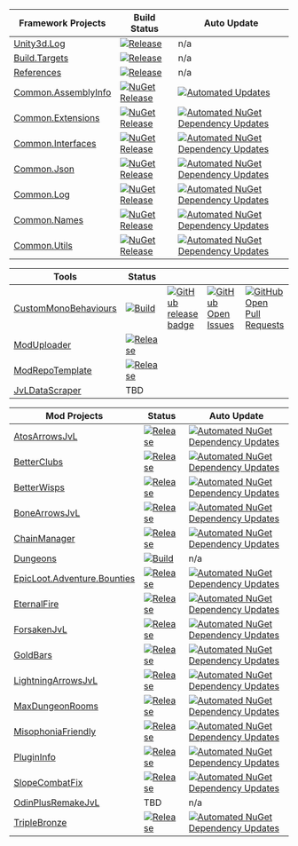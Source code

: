 | Framework Projects | Build Status | Auto Update | 
| ------------- | ------------- | ------------- |
| [Unity3d.Log](https://github.com/Digitalroot-Valheim/Digitalroot.Unity3d.Log) | [![Release](https://github.com/Digitalroot-Valheim/Digitalroot.Unity3d.Log/actions/workflows/release.yml/badge.svg?branch=main)](https://github.com/Digitalroot-Valheim/Digitalroot.Unity3d.Log/actions/workflows/release.yml) | n/a |
| [Build.Targets](https://github.com/Digitalroot-Valheim/Digitalroot.Valheim.Build.Targets) | [![Release](https://github.com/Digitalroot-Valheim/Digitalroot.Valheim.Build.Targets/actions/workflows/release.yml/badge.svg?branch=main)](https://github.com/Digitalroot-Valheim/Digitalroot.Valheim.Build.Targets/actions/workflows/release.yml) | n/a |
| [References](https://github.com/Digitalroot-Valheim/Digitalroot.Valheim.References) | [![Release](https://github.com/Digitalroot-Valheim/Digitalroot.Valheim.References/actions/workflows/release.yml/badge.svg?branch=main)](https://github.com/Digitalroot-Valheim/Digitalroot.Valheim.References/actions/workflows/release.yml) | n/a |
| [Common.AssemblyInfo](https://github.com/Digitalroot-Valheim/Digitalroot.Valheim.Common.AssemblyInfo) | [![NuGet Release](https://github.com/Digitalroot-Valheim/Digitalroot.Valheim.Common.AssemblyInfo/actions/workflows/nuget.release.yml/badge.svg?branch=main)](https://github.com/Digitalroot-Valheim/Digitalroot.Valheim.Common.AssemblyInfo/actions/workflows/nuget.release.yml) | [![Automated Updates](https://github.com/Digitalroot-Valheim/Digitalroot.Valheim.Common.AssemblyInfo/actions/workflows/nuget.autoupdate.yml/badge.svg)](https://github.com/Digitalroot-Valheim/Digitalroot.Valheim.Common.AssemblyInfo/actions/workflows/nuget.autoupdate.yml) |
| [Common.Extensions](https://github.com/Digitalroot-Valheim/Digitalroot.Valheim.Common.Extensions) | [![NuGet Release](https://github.com/Digitalroot-Valheim/Digitalroot.Valheim.Common.Extensions/actions/workflows/nuget.release.yml/badge.svg?branch=main)](https://github.com/Digitalroot-Valheim/Digitalroot.Valheim.Common.Extensions/actions/workflows/nuget.release.yml) | [![Automated NuGet Dependency Updates](https://github.com/Digitalroot-Valheim/Digitalroot.Valheim.Common.Extensions/actions/workflows/nuget.autoupdate.yml/badge.svg)](https://github.com/Digitalroot-Valheim/Digitalroot.Valheim.Common.Extensions/actions/workflows/nuget.autoupdate.yml) |
| [Common.Interfaces](https://github.com/Digitalroot-Valheim/Digitalroot.Valheim.Common.Interfaces) | [![NuGet Release](https://github.com/Digitalroot-Valheim/Digitalroot.Valheim.Common.Interfaces/actions/workflows/nuget.release.yml/badge.svg?branch=main)](https://github.com/Digitalroot-Valheim/Digitalroot.Valheim.Common.Interfaces/actions/workflows/nuget.release.yml) | [![Automated NuGet Dependency Updates](https://github.com/Digitalroot-Valheim/Digitalroot.Valheim.Common.Interfaces/actions/workflows/nuget.autoupdate.yml/badge.svg)](https://github.com/Digitalroot-Valheim/Digitalroot.Valheim.Common.Interfaces/actions/workflows/nuget.autoupdate.yml) |
| [Common.Json](https://github.com/Digitalroot-Valheim/Digitalroot.Valheim.Common.Json) | [![NuGet Release](https://github.com/Digitalroot-Valheim/Digitalroot.Valheim.Common.Json/actions/workflows/nuget.release.yml/badge.svg?branch=main)](https://github.com/Digitalroot-Valheim/Digitalroot.Valheim.Common.Json/actions/workflows/nuget.release.yml) | [![Automated NuGet Dependency Updates](https://github.com/Digitalroot-Valheim/Digitalroot.Valheim.Common.Json/actions/workflows/nuget.autoupdate.yml/badge.svg)](https://github.com/Digitalroot-Valheim/Digitalroot.Valheim.Common.Json/actions/workflows/nuget.autoupdate.yml) |
| [Common.Log](https://github.com/Digitalroot-Valheim/Digitalroot.Valheim.Common.Log) | [![NuGet Release](https://github.com/Digitalroot-Valheim/Digitalroot.Valheim.Common.Log/actions/workflows/nuget.release.yml/badge.svg?branch=main)](https://github.com/Digitalroot-Valheim/Digitalroot.Valheim.Common.Log/actions/workflows/nuget.release.yml) | [![Automated NuGet Dependency Updates](https://github.com/Digitalroot-Valheim/Digitalroot.Valheim.Common.Log/actions/workflows/nuget.autoupdate.yml/badge.svg)](https://github.com/Digitalroot-Valheim/Digitalroot.Valheim.Common.Log/actions/workflows/nuget.autoupdate.yml) |
| [Common.Names](https://github.com/Digitalroot-Valheim/Digitalroot.Valheim.Common.Names) | [![NuGet Release](https://github.com/Digitalroot-Valheim/Digitalroot.Valheim.Common.Names/actions/workflows/nuget.release.yml/badge.svg?branch=main)](https://github.com/Digitalroot-Valheim/Digitalroot.Valheim.Common.Names/actions/workflows/nuget.release.yml) | [![Automated NuGet Dependency Updates](https://github.com/Digitalroot-Valheim/Digitalroot.Valheim.Common.Names/actions/workflows/nuget.autoupdate.yml/badge.svg)](https://github.com/Digitalroot-Valheim/Digitalroot.Valheim.Common.Names/actions/workflows/nuget.autoupdate.yml) |
| [Common.Utils](https://github.com/Digitalroot-Valheim/Digitalroot.Valheim.Common.Utils) | [![NuGet Release](https://github.com/Digitalroot-Valheim/Digitalroot.Valheim.Common.Utils/actions/workflows/nuget.release.yml/badge.svg?branch=main)](https://github.com/Digitalroot-Valheim/Digitalroot.Valheim.Common.Utils/actions/workflows/nuget.release.yml) | [![Automated NuGet Dependency Updates](https://github.com/Digitalroot-Valheim/Digitalroot.Valheim.Common.Utils/actions/workflows/nuget.autoupdate.yml/badge.svg)](https://github.com/Digitalroot-Valheim/Digitalroot.Valheim.Common.Utils/actions/workflows/nuget.autoupdate.yml) |

| Tools | Status |  |  |  |
| ------------- | ------------- | ------------- | ------------- | ------------- |
| [CustomMonoBehaviours](https://github.com/Digitalroot-Valheim/Digitalroot.CustomMonoBehaviours) | [![Build](https://github.com/Digitalroot-Valheim/Digitalroot.CustomMonoBehaviours/actions/workflows/builder.yml/badge.svg)](https://github.com/Digitalroot-Valheim/Digitalroot.CustomMonoBehaviours/actions/workflows/builder.yml) | [![GitHub release badge](https://badgen.net/github/release/Digitalroot-Valheim/Digitalroot.CustomMonoBehaviours/stable)](https://github.com/Digitalroot-Valheim/Digitalroot.CustomMonoBehaviours/releases/latest) | [![GitHub Open Issues](https://badgen.net/github/open-issues/Digitalroot-Valheim/Digitalroot.CustomMonoBehaviours)](https://github.com/Digitalroot-Valheim/Digitalroot.CustomMonoBehaviours/issues) | [![GitHub Open Pull Requests](https://badgen.net/github/open-prs/Digitalroot-Valheim/Digitalroot.CustomMonoBehaviours)](https://github.com/Digitalroot-Valheim/Digitalroot.CustomMonoBehaviours/pulls) |
| [ModUploader](https://github.com/Digitalroot-Valheim/Digitalroot.ModUploader) | [![Release](https://github.com/Digitalroot-Valheim/Digitalroot.ModUploader/actions/workflows/release.yml/badge.svg)](https://github.com/Digitalroot-Valheim/Digitalroot.ModUploader/actions/workflows/release.yml) | 
| [ModRepoTemplate](https://github.com/Digitalroot-Valheim/Digitalroot.Valheim.ModRepoTemplate) | [![Release](https://github.com/Digitalroot-Valheim/Digitalroot.Valheim.ModRepoTemplate/actions/workflows/release.yml/badge.svg)](https://github.com/Digitalroot-Valheim/Digitalroot.Valheim.ModRepoTemplate/actions/workflows/release.yml) |
| [JvLDataScraper](https://github.com/Digitalroot-Valheim/JVLDataScraper) | TBD |

| Mod Projects | Status | Auto Update | 
| ------------- | ------------- | ------------- |
| [AtosArrowsJvL](https://github.com/Digitalroot-Valheim/Atokal-AtosArrowsJVL) | [![Release](https://github.com/Digitalroot-Valheim/Atokal-AtosArrowsJVL/actions/workflows/nuget.release.yml/badge.svg)](https://github.com/Digitalroot-Valheim/Atokal-AtosArrowsJVL/actions/workflows/nuget.release.yml) | [![Automated NuGet Dependency Updates](https://github.com/Digitalroot-Valheim/Atokal-AtosArrowsJVL/actions/workflows/nuget.autoupdate.yml/badge.svg)](https://github.com/Digitalroot-Valheim/Atokal-AtosArrowsJVL/actions/workflows/nuget.autoupdate.yml) |
| [BetterClubs](https://github.com/Digitalroot-Valheim/Digitalroot.Valheim.BetterClubs) | [![Release](https://github.com/Digitalroot-Valheim/Digitalroot.Valheim.BetterClubs/actions/workflows/release.yml/badge.svg)](https://github.com/Digitalroot-Valheim/Digitalroot.Valheim.BetterClubs/actions/workflows/release.yml) | [![Automated NuGet Dependency Updates](https://github.com/Digitalroot-Valheim/Digitalroot.Valheim.BetterClubs/actions/workflows/nuget.autoupdate.yml/badge.svg)](https://github.com/Digitalroot-Valheim/Digitalroot.Valheim.BetterClubs/actions/workflows/nuget.autoupdate.yml) |
| [BetterWisps](https://github.com/Digitalroot-Valheim/Digitalroot.Valheim.BetterWisps) | [![Release](https://github.com/Digitalroot-Valheim/Digitalroot.Valheim.BetterWisps/actions/workflows/release.yml/badge.svg)](https://github.com/Digitalroot-Valheim/Digitalroot.Valheim.BetterWisps/actions/workflows/release.yml) | [![Automated NuGet Dependency Updates](https://github.com/Digitalroot-Valheim/Digitalroot.Valheim.BetterWisps/actions/workflows/nuget.autoupdate.yml/badge.svg)](https://github.com/Digitalroot-Valheim/Digitalroot.Valheim.BetterWisps/actions/workflows/nuget.autoupdate.yml) |
| [BoneArrowsJvL](https://github.com/Digitalroot-Valheim/Digitalroot.Valheim.BoneArrowsJVL) | [![Release](https://github.com/Digitalroot-Valheim/Digitalroot.Valheim.BoneArrowsJVL/actions/workflows/release.yml/badge.svg)](https://github.com/Digitalroot-Valheim/Digitalroot.Valheim.BoneArrowsJVL/actions/workflows/release.yml) | [![Automated NuGet Dependency Updates](https://github.com/Digitalroot-Valheim/Digitalroot.Valheim.BoneArrowsJVL/actions/workflows/nuget.autoupdate.yml/badge.svg)](https://github.com/Digitalroot-Valheim/Digitalroot.Valheim.BoneArrowsJVL/actions/workflows/nuget.autoupdate.yml) |
| [ChainManager](https://github.com/Digitalroot-Valheim/Digitalroot.Valheim.ChainManager) | [![Release](https://github.com/Digitalroot-Valheim/Digitalroot.Valheim.ChainManager/actions/workflows/release.yml/badge.svg)](https://github.com/Digitalroot-Valheim/Digitalroot.Valheim.ChainManager/actions/workflows/release.yml) | [![Automated NuGet Dependency Updates](https://github.com/Digitalroot-Valheim/Digitalroot.Valheim.ChainManager/actions/workflows/nuget.autoupdate.yml/badge.svg)](https://github.com/Digitalroot-Valheim/Digitalroot.Valheim.ChainManager/actions/workflows/nuget.autoupdate.yml) |
| [Dungeons](https://github.com/Digitalroot-Valheim/Digitalroot.Valheim.Dungeons) | [![Build](https://github.com/Digitalroot-Valheim/Digitalroot.Valheim.Dungeons/actions/workflows/builder.yml/badge.svg)](https://github.com/Digitalroot-Valheim/Digitalroot.Valheim.Dungeons/actions/workflows/builder.yml) | n/a |
| [EpicLoot.Adventure.Bounties](https://github.com/Digitalroot-Valheim/Digitalroot.Valheim.EpicLoot.Adventure.Bounties) | [![Release](https://github.com/Digitalroot-Valheim/Digitalroot.Valheim.EpicLoot.Adventure.Bounties/actions/workflows/release.yml/badge.svg)](https://github.com/Digitalroot-Valheim/Digitalroot.Valheim.EpicLoot.Adventure.Bounties/actions/workflows/release.yml) | [![Automated NuGet Dependency Updates](https://github.com/Digitalroot-Valheim/Digitalroot.Valheim.EpicLoot.Adventure.Bounties/actions/workflows/nuget.autoupdate.yml/badge.svg)](https://github.com/Digitalroot-Valheim/Digitalroot.Valheim.EpicLoot.Adventure.Bounties/actions/workflows/nuget.autoupdate.yml) |
| [EternalFire](https://github.com/Digitalroot-Valheim/Digitalroot.Valheim.EternalFire) | [![Release](https://github.com/Digitalroot-Valheim/Digitalroot.Valheim.EternalFire/actions/workflows/release.yml/badge.svg)](https://github.com/Digitalroot-Valheim/Digitalroot.Valheim.EternalFire/actions/workflows/release.yml) | [![Automated NuGet Dependency Updates](https://github.com/Digitalroot-Valheim/Digitalroot.Valheim.EternalFire/actions/workflows/nuget.autoupdate.yml/badge.svg)](https://github.com/Digitalroot-Valheim/Digitalroot.Valheim.EternalFire/actions/workflows/nuget.autoupdate.yml) |
| [ForsakenJvL](https://github.com/Digitalroot-Valheim/Digitalroot.Valheim.ForsakenJVL) | [![Release](https://github.com/Digitalroot-Valheim/Digitalroot.Valheim.ForsakenJVL/actions/workflows/release.yml/badge.svg)](https://github.com/Digitalroot-Valheim/Digitalroot.Valheim.ForsakenJVL/actions/workflows/release.yml) | [![Automated NuGet Dependency Updates](https://github.com/Digitalroot-Valheim/Digitalroot.Valheim.ForsakenJVL/actions/workflows/nuget.autoupdate.yml/badge.svg)](https://github.com/Digitalroot-Valheim/Digitalroot.Valheim.ForsakenJVL/actions/workflows/nuget.autoupdate.yml) |
| [GoldBars](https://github.com/Digitalroot-Valheim/Digitalroot.Valheim.GoldBars) | [![Release](https://github.com/Digitalroot-Valheim/Digitalroot.Valheim.GoldBars/actions/workflows/release.yml/badge.svg)](https://github.com/Digitalroot-Valheim/Digitalroot.Valheim.GoldBars/actions/workflows/release.yml) | [![Automated NuGet Dependency Updates](https://github.com/Digitalroot-Valheim/Digitalroot.Valheim.GoldBars/actions/workflows/nuget.autoupdate.yml/badge.svg)](https://github.com/Digitalroot-Valheim/Digitalroot.Valheim.GoldBars/actions/workflows/nuget.autoupdate.yml) |
| [LightningArrowsJvL](https://github.com/Digitalroot-Valheim/Digitalroot.Valheim.LightningArrowsJVL) | [![Release](https://github.com/Digitalroot-Valheim/Digitalroot.Valheim.LightningArrowsJVL/actions/workflows/release.yml/badge.svg)](https://github.com/Digitalroot-Valheim/Digitalroot.Valheim.LightningArrowsJVL/actions/workflows/release.yml) | [![Automated NuGet Dependency Updates](https://github.com/Digitalroot-Valheim/Digitalroot.Valheim.LightningArrowsJVL/actions/workflows/nuget.autoupdate.yml/badge.svg)](https://github.com/Digitalroot-Valheim/Digitalroot.Valheim.LightningArrowsJVL/actions/workflows/nuget.autoupdate.yml) |
| [MaxDungeonRooms](https://github.com/Digitalroot-Valheim/Digitalroot.Valheim.MaxDungeonRooms) | [![Release](https://github.com/Digitalroot-Valheim/Digitalroot.Valheim.MaxDungeonRooms/actions/workflows/release.yml/badge.svg)](https://github.com/Digitalroot-Valheim/Digitalroot.Valheim.MaxDungeonRooms/actions/workflows/release.yml) | [![Automated NuGet Dependency Updates](https://github.com/Digitalroot-Valheim/Digitalroot.Valheim.MaxDungeonRooms/actions/workflows/nuget.autoupdate.yml/badge.svg)](https://github.com/Digitalroot-Valheim/Digitalroot.Valheim.MaxDungeonRooms/actions/workflows/nuget.autoupdate.yml) |
| [MisophoniaFriendly](https://github.com/Digitalroot-Valheim/Digitalroot.Valheim.MisophoniaFriendly) | [![Release](https://github.com/Digitalroot-Valheim/Digitalroot.Valheim.MisophoniaFriendly/actions/workflows/release.yml/badge.svg)](https://github.com/Digitalroot-Valheim/Digitalroot.Valheim.MisophoniaFriendly/actions/workflows/release.yml) | [![Automated NuGet Dependency Updates](https://github.com/Digitalroot-Valheim/Digitalroot.Valheim.MisophoniaFriendly/actions/workflows/nuget.autoupdate.yml/badge.svg)](https://github.com/Digitalroot-Valheim/Digitalroot.Valheim.MisophoniaFriendly/actions/workflows/nuget.autoupdate.yml) |
| [PluginInfo](https://github.com/Digitalroot-Valheim/Digitalroot.Valheim.PluginInfo) | [![Release](https://github.com/Digitalroot-Valheim/Digitalroot.Valheim.PluginInfo/actions/workflows/nuget.release.yml/badge.svg)](https://github.com/Digitalroot-Valheim/Digitalroot.Valheim.PluginInfo/actions/workflows/nuget.release.yml) | [![Automated NuGet Dependency Updates](https://github.com/Digitalroot-Valheim/Digitalroot.Valheim.PluginInfo/actions/workflows/nuget.autoupdate.yml/badge.svg)](https://github.com/Digitalroot-Valheim/Digitalroot.Valheim.PluginInfo/actions/workflows/nuget.autoupdate.yml) |
| [SlopeCombatFix](https://github.com/Digitalroot-Valheim/Digitalroot.Valheim.SlopeCombatFix) | [![Release](https://github.com/Digitalroot-Valheim/Digitalroot.Valheim.SlopeCombatFix/actions/workflows/release.yml/badge.svg)](https://github.com/Digitalroot-Valheim/Digitalroot.Valheim.SlopeCombatFix/actions/workflows/release.yml) | [![Automated NuGet Dependency Updates](https://github.com/Digitalroot-Valheim/Digitalroot.Valheim.SlopeCombatFix/actions/workflows/nuget.autoupdate.yml/badge.svg)](https://github.com/Digitalroot-Valheim/Digitalroot.Valheim.SlopeCombatFix/actions/workflows/nuget.autoupdate.yml) |
| [OdinPlusRemakeJvL](https://github.com/Digitalroot-Valheim/OdinPlusRemakeJVL) | TBD | n/a |
| [TripleBronze](https://github.com/Digitalroot-Valheim/KaceCottam-TripleBronze) | [![Release](https://github.com/Digitalroot-Valheim/KaceCottam-TripleBronze/actions/workflows/release.yml/badge.svg)](https://github.com/Digitalroot-Valheim/KaceCottam-TripleBronze/actions/workflows/release.yml) | [![Automated NuGet Dependency Updates](https://github.com/Digitalroot-Valheim/KaceCottam-TripleBronze/actions/workflows/nuget.autoupdate.yml/badge.svg)](https://github.com/Digitalroot-Valheim/KaceCottam-TripleBronze/actions/workflows/nuget.autoupdate.yml) |

